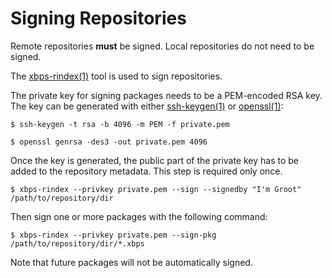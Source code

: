 # Signing Repositories

Remote repositories **must** be signed. Local repositories do not need to be
signed.

The [xbps-rindex(1)](https://man.voidlinux.org/xbps-rindex.1) tool is used to
sign repositories.

The private key for signing packages needs to be a PEM-encoded RSA key. The key
can be generated with either
[ssh-keygen(1)](https://man.voidlinux.org/ssh-keygen.1) or
[openssl(1)](https://man.voidlinux.org/openssl.1):

```
$ ssh-keygen -t rsa -b 4096 -m PEM -f private.pem
```

```
$ openssl genrsa -des3 -out private.pem 4096
```

Once the key is generated, the public part of the private key has to be added to
the repository metadata. This step is required only once.

```
$ xbps-rindex --privkey private.pem --sign --signedby "I'm Groot" /path/to/repository/dir
```

Then sign one or more packages with the following command:

```
$ xbps-rindex --privkey private.pem --sign-pkg /path/to/repository/dir/*.xbps
```

Note that future packages will not be automatically signed.
